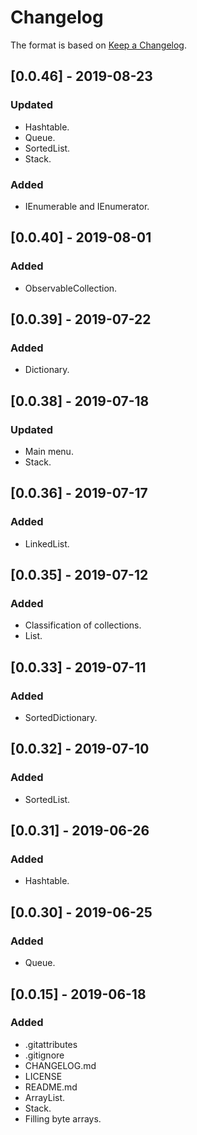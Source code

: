 # Changelog

The format is based on [Keep a Changelog](https://keepachangelog.com/en/1.0.0/).

## [0.0.46] - 2019-08-23
### Updated
- Hashtable.
- Queue.
- SortedList.
- Stack.
### Added
- IEnumerable and IEnumerator.

## [0.0.40] - 2019-08-01
### Added
- ObservableCollection.

## [0.0.39] - 2019-07-22
### Added
- Dictionary.

## [0.0.38] - 2019-07-18
### Updated
- Main menu.
- Stack.

## [0.0.36] - 2019-07-17
### Added
- LinkedList.

## [0.0.35] - 2019-07-12
### Added
- Classification of collections.
- List.

## [0.0.33] - 2019-07-11
### Added
- SortedDictionary.

## [0.0.32] - 2019-07-10
### Added
- SortedList.

## [0.0.31] - 2019-06-26
### Added
- Hashtable.

## [0.0.30] - 2019-06-25
### Added
- Queue.

## [0.0.15] - 2019-06-18
### Added
- .gitattributes
- .gitignore
- CHANGELOG.md
- LICENSE
- README.md
- ArrayList.
- Stack.
- Filling byte arrays.
